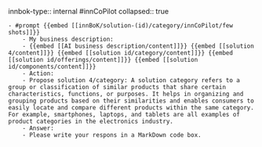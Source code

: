 innbok-type:: internal
#innCoPilot
collapsed:: true

	- #prompt {{embed [[innBoK/solution-(id)/category/innCoPilot/few shots]]}}
		- My business description:
		- {{embed [[AI business description/content]]}} {{embed [[solution 4/content]]}} {{embed [[solution id/category/content]]}} {{embed [[solution id/offerings/content]]}} {{embed [[solution id/components/content]]}}
		- Action:
		- Propose solution 4/category: A solution category refers to a group or classification of similar products that share certain characteristics, functions, or purposes. It helps in organizing and grouping products based on their similarities and enables consumers to easily locate and compare different products within the same category. For example, smartphones, laptops, and tablets are all examples of product categories in the electronics industry.
		- Answer:
		- Please write your respons in a MarkDown code box.